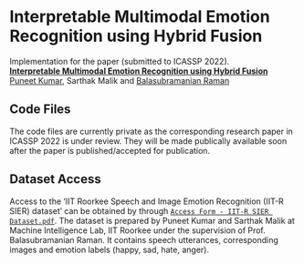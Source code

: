 Interpretable Multimodal Emotion Recognition using Hybrid Fusion
================================================================

Implementation for the paper (submitted to ICASSP 2022). <br>
**[Interpretable Multimodal Emotion Recognition using Hybrid Fusion][1]**<br>
[Puneet Kumar](https://puneet-kr.github.io/), Sarthak Malik and [Balasubramanian Raman](http://faculty.iitr.ac.in/~balarfma/)  

## Code Files
The code files are currently private as the corresponding research paper in ICASSP 2022 is under review. They will be made publically available soon after the paper is published/accepted for publication.

Dataset Access
--------------
Access to the ‘IIT Roorkee Speech and Image Emotion Recognition (IIT-R SIER) dataset’ can be obtained by through [`Access Form - IIT-R SIER Dataset.pdf`][2]. The dataset is prepared by Puneet Kumar and Sarthak Malik at Machine Intelligence Lab, IIT Roorkee under the supervision of Prof. Balasubramanian Raman. It contains speech utterances, corresponding images and emotion labels (happy, sad, hate, anger).

[1]: https://2022.ieeeicassp.org/
[2]:https://github.com/MIntelligence-Group/SIER/blob/main/Access%20Form%20-%20IIT-R%20SIER%20Dataset.pdf 
